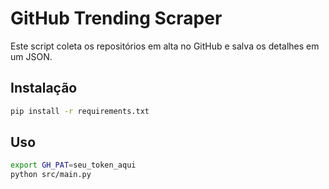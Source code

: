 # GitHub Trending Scraper

Este script coleta os repositórios em alta no GitHub e salva os detalhes em um JSON.

## Instalação
```bash
pip install -r requirements.txt
```

## Uso 
```bash
export GH_PAT=seu_token_aqui
python src/main.py
```
